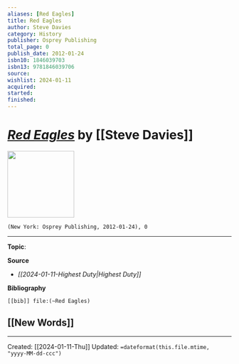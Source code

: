 ```yaml
---
aliases: [Red Eagles]
title: Red Eagles
author: Steve Davies
category: History
publisher: Osprey Publishing
total_page: 0
publish_date: 2012-01-24
isbn10: 1846039703
isbn13: 9781846039706
source: 
wishlist: 2024-01-11
acquired: 
started: 
finished: 
---
```

# *[Red Eagles]()* by [[Steve Davies]]

<img src="http://books.google.com/books/content?id=twhhvgAACAAJ&printsec=frontcover&img=1&zoom=1&source=gbs_api" width=150>

`(New York: Osprey Publishing, 2012-01-24), 0`



--- 
**Topic**: 

**Source**
- *[[2024-01-11-Highest Duty|Highest Duty]]*

**Bibliography**

```query
[[bib]] file:(~Red Eagles)
```
 

**[[New Words]]**
- 

---
Created: [[2024-01-11-Thu]]
Updated: `=dateformat(this.file.mtime, "yyyy-MM-dd-ccc")`